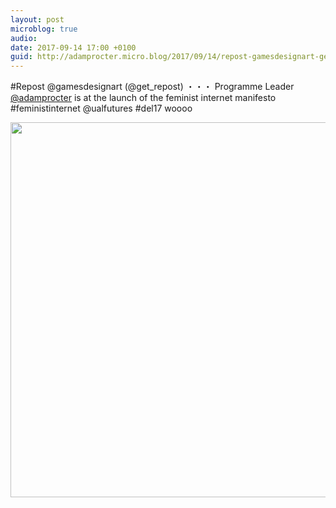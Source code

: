```yaml
---
layout: post
microblog: true
audio: 
date: 2017-09-14 17:00 +0100
guid: http://adamprocter.micro.blog/2017/09/14/repost-gamesdesignart-getrepostprogramme.html
---
```

#Repost @gamesdesignart (@get_repost)
・・・
Programme Leader [@adamprocter](https://micro.blog/adamprocter) is at the launch of the feminist internet manifesto #feministinternet @ualfutures #del17 woooo

<img src="http://discursive.adamprocter.co.uk/uploads/2017/69c0e6052f.jpg" width="600" height="600" />
